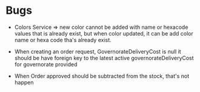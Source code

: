 # Bugs

- Colors Service => new color cannot be added with name or hexacode values that is already exist,
  but when color updated, it can be add color name or hexa code tha's already exist.

- When creating an order request, GovernorateDeliveryCost is null it should be have foreign key to the latest active governorateDeliveryCost for governorate provided

- When Order approved should be subtracted from the stock, that's not happen
